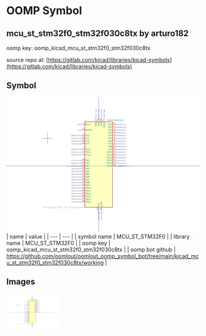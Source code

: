 # OOMP Symbol  
## mcu_st_stm32f0_stm32f030c8tx  by arturo182  
  
oomp key: oomp_kicad_mcu_st_stm32f0_stm32f030c8tx  
  
source repo at: [https://gitlab.com/kicad/libraries/kicad-symbols](https://gitlab.com/kicad/libraries/kicad-symbols)  
## Symbol  
  
[![working.png](working_600.png)](working.png)  
| name | value | 
| --- | --- | 
| symbol name | MCU_ST_STM32F0 | 
| library name | MCU_ST_STM32F0 | 
| oomp key | oomp_kicad_mcu_st_stm32f0_stm32f030c8tx | 
| oomp bot github | https://github.com/oomlout/oomlout_oomp_symbol_bot/tree/main/kicad_mcu_st_stm32f0_stm32f030c8tx/working | 
## Images  
  
[![working.png](working_140.png)](working.png)  
